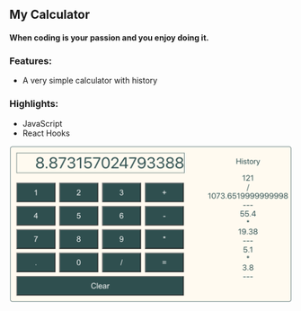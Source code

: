 ## My Calculator

#### When coding is your passion and you enjoy doing it.

### Features:

- A very simple calculator with history

### Highlights:

- JavaScript
- React Hooks

![image info](./public/image.png)
